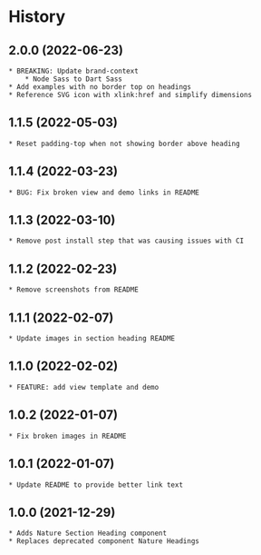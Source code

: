 # History

## 2.0.0 (2022-06-23)
    * BREAKING: Update brand-context 
        * Node Sass to Dart Sass
    * Add examples with no border top on headings
    * Reference SVG icon with xlink:href and simplify dimensions

## 1.1.5 (2022-05-03)
    * Reset padding-top when not showing border above heading

## 1.1.4 (2022-03-23)
    * BUG: Fix broken view and demo links in README

## 1.1.3 (2022-03-10)
    * Remove post install step that was causing issues with CI

## 1.1.2 (2022-02-23)
    * Remove screenshots from README

## 1.1.1 (2022-02-07)
    * Update images in section heading README

## 1.1.0 (2022-02-02)
    * FEATURE: add view template and demo

## 1.0.2 (2022-01-07)
    * Fix broken images in README

## 1.0.1 (2022-01-07)
    * Update README to provide better link text

## 1.0.0 (2021-12-29)
    * Adds Nature Section Heading component
    * Replaces deprecated component Nature Headings
